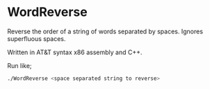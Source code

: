 # WordReverse
Reverse the order of a string of words separated by spaces. Ignores superfluous spaces. 

Written in AT&T syntax x86 assembly and C++.

Run like;

```bash
./WordReverse <space separated string to reverse>
```
